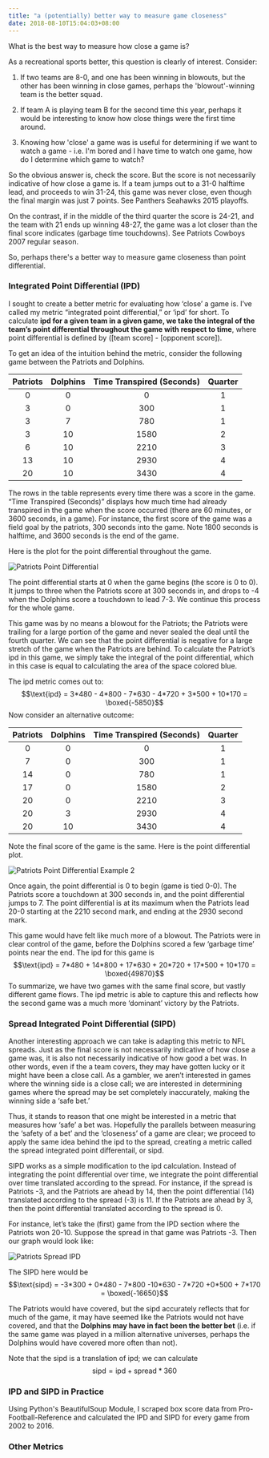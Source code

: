 ```yaml
---
title: "a (potentially) better way to measure game closeness"
date: 2018-08-10T15:04:03+08:00
---
```


What is the best way to measure how close a game is?

As a recreational sports better, this question is clearly of interest. Consider:

1. If two teams are 8-0, and one has been winning in blowouts, but the other has been winning in close games, perhaps the 'blowout'-winning team is the better squad.

2. If team A is playing team B for the second time this year, perhaps it would be interesting to know how close things were the first time around.

3. Knowing how 'close' a game was is useful for determining if we want to watch a game - i.e. I'm bored and I have time to watch one game, how do I determine which game to watch?

So the obvious answer is, check the score. But the score is not necessarily indicative of how close a game is. If a team jumps out to a 31-0 halftime lead, and proceeds to win 31-24, this game was never close, even though the final margin was just 7 points. See Panthers Seahawks 2015 playoffs.

On the contrast, if in the middle of the third quarter the score is 24-21, and the team with 21 ends up winning 48-27, the game was a lot closer than the final score indicates (garbage time touchdowns). See Patriots Cowboys 2007 regular season.

So, perhaps there's a better way to measure game closeness than point differential.

### Integrated Point Differential (IPD)

I sought to create a better metric for evaluating how ‘close’ a game is. I’ve called my metric “integrated point differential,” or ‘ipd’ for short. To calculate **ipd for a given team in a given game, we take the integral of the team’s point differential throughout the game with respect to time**, where point differential is defined by ([team score] - [opponent score]).

To get an idea of the intuition behind the metric, consider the following game between the Patriots and Dolphins.

| Patriots 	| Dolphins 	| Time Transpired (Seconds) 	| Quarter 	|
|:--------:	|:--------:	|:-------------------------:	|:-------:	|
|     0    	|     0    	|             0             	|    1    	|
|     3    	|     0    	|            300            	|    1    	|
|     3    	|     7    	|            780            	|    1    	|
|     3    	|    10    	|            1580           	|    2    	|
|     6    	|    10    	|            2210           	|    3    	|
|    13    	|    10    	|            2930           	|    4    	|
|    20    	|    10    	|            3430           	|    4    	|

The rows in the table represents every time there was a score in the game. “Time Transpired (Seconds)” displays how much time had already transpired in the game when the score occurred (there are 60 minutes, or 3600 seconds, in a game). For instance, the first score of the game was a field goal by the patriots, 300 seconds into the game. Note 1800 seconds is halftime, and 3600 seconds is the end of the game.

Here is the plot for the point differential throughout the game.

![Patriots Point Differential](/img/ipd/patriots_dolphins.png#center)

The point differential starts at 0 when the game begins (the score is 0 to 0). It jumps to three when the Patriots score at 300 seconds in, and drops to -4 when the Dolphins score a touchdown to lead 7-3. We continue this process for the whole game.

This game was by no means a blowout for the Patriots; the Patriots were trailing for a large portion of the game and never sealed the deal until the fourth quarter. We can see that the point differential is negative for a large stretch of the game when the Patriots are behind. To calculate the Patriot’s ipd in this game, we simply take the integral of the point differential, which in this case is equal to calculating the area of the space colored blue.

The ipd metric comes out to:$$\text{ipd} = 3*480 - 4*800 - 7*630 - 4*720 + 3*500 + 10*170 = \boxed{-5850}$$Now consider an alternative outcome: 

| Patriots 	| Dolphins 	| Time Transpired (Seconds) 	| Quarter 	|
|:--------:	|:--------:	|:-------------------------:	|:-------:	|
|     0    	|     0    	|             0             	|    1    	|
|     7    	|     0    	|            300            	|    1    	|
|    14    	|     0    	|            780            	|    1    	|
|    17    	|     0    	|            1580           	|    2    	|
|    20    	|     0    	|            2210           	|    3    	|
|    20    	|     3    	|            2930           	|    4    	|
|    20    	|    10    	|            3430           	|    4    	|

Note the final score of the game is the same. Here is the point differential plot.

![Patriots Point Differential Example 2](/img/ipd/patriots_dolphins_ex2.png#center)

Once again, the point differential is 0 to begin (game is tied 0-0). The Patriots score a touchdown at 300 seconds in, and the point differential jumps to 7. The point differential is at its maximum when the Patriots lead 20-0 starting at the 2210 second mark, and ending at the 2930 second mark.

This game would have felt like much more of a blowout. The Patriots were in clear control of the game, before the Dolphins scored a few ‘garbage time’ points near the end. The ipd for this game is$$\text{ipd} = 7*480 + 14*800 + 17*630 + 20*720 + 17*500 + 10*170 = \boxed{49870}$$To summarize, we have two games with the same final score, but vastly different game flows. The ipd metric is able to capture this and reflects how the second game was a much more ‘dominant’ victory by the Patriots.

### Spread Integrated Point Differential (SIPD)

Another interesting approach we can take is adapting this metric to NFL spreads. Just as the final score is not necessarily indicative of how close a game was, it is also not necessarily indicative of how good a bet was. In other words, even if the a team covers, they may have gotten lucky or it might have been a close call. As a gambler, we aren’t interested in games where the winning side is a close call; we are interested in determining games where the spread may be set completely inaccurately, making the winning side a ‘safe bet.’

Thus, it stands to reason that one might be interested in a metric that measures how ‘safe’ a bet was. Hopefully the parallels between measuring the ‘safety of a bet’ and the ‘closeness’ of a game are clear; we proceed to apply the same idea behind the ipd to the spread, creating a metric called the spread integrated point differentail, or sipd.

SIPD works as a simple modification to the ipd calculation. Instead of integrating the point differential over time, we integrate the point differential over time translated according to the spread. For instance, if the spread is Patriots -3, and the Patriots are ahead by 14, then the point differential (14) translated according to the spread (-3) is 11. If the Patriots are ahead by 3, then the point differential translated according to the spread is 0.

For instance, let’s take the (first) game from the IPD section where the Patriots won 20-10. Suppose the spread in that game was Patriots -3. Then our graph would look like:

![Patriots Spread IPD](/img/ipd/patriots_dolphins_sipd.png#center)

The SIPD here would be $$\text{sipd} = -3*300 + 0*480 - 7*800 -10*630 - 7*720 +0*500 + 7*170 = \boxed{-16650}$$ 

The Patriots would have covered, but the sipd accurately reflects that for much of the game, it may have seemed like the Patriots would not have covered, and that the **Dolphins may have in fact been the better bet** (i.e. if the same game was played in a million alternative universes, perhaps the Dolphins would have covered more often than not).

Note that the sipd is a translation of ipd; we can calculate $$\text{sipd} = \text{ipd} + \text{spread} *360$$

### IPD and SIPD in Practice

Using Python's BeautifulSoup Module, I scraped box score data from Pro-Football-Reference and calculated the IPD and SIPD for every game from 2002 to 2016.


### Other Metrics
